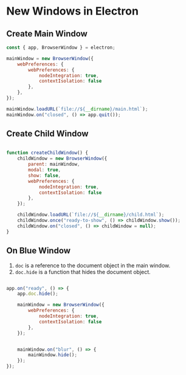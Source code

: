 # New Windows in Electron

## Create Main Window

```javascript
const { app, BrowserWindow } = electron;

mainWindow = new BrowserWindow({
    webPreferences: {
        webPreferences: {
            nodeIntegration: true,
            contextIsolation: false
        },
    },
});

mainWindow.loadURL(`file://${__dirname}/main.html`);
mainWindow.on("closed", () => app.quit());
```

## Create Child Window

```javascript

function createChildWindow() {
    childWindow = new BrowserWindow({
        parent: mainWindow,
        modal: true,
        show: false,
        webPreferences: {
            nodeIntegration: true,
            contextIsolation: false
        },
    });

    childWindow.loadURL(`file://${__dirname}/child.html`);
    childWindow.once("ready-to-show", () => childWindow.show());
    childWindow.on("closed", () => childWindow = null);
}
```

## On Blue Window

1. `doc` is a reference to the document object in the main window.
2. `doc.hide` is a function that hides the document object.

```javascript

app.on("ready", () => {
    app.doc.hide();

    mainWindow = new BrowserWindow({
        webPreferences: {
            nodeIntegration: true,
            contextIsolation: false
        },
    });


    mainWindow.on("blur", () => {
        mainWindow.hide();
    });
});
```
